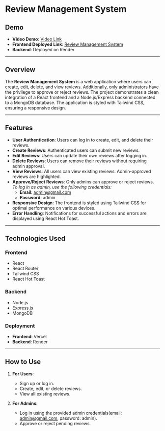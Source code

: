 # Review Management System

## Demo
- **Video Demo**: [Video Link](https://drive.google.com/file/d/1QMuUgBV3d9Cw1pbmTrKEkJdT7-2CKfkP/view?usp=drive_link)
- **Frontend Deployed Link**: [Review Management System](https://feedback-and-review-system.vercel.app/)
- **Backend**: Deployed on Render

---

## Overview
The **Review Management System** is a web application where users can create, edit, delete, and view reviews. Additionally, only administrators have the privilege to approve or reject reviews. The project demonstrates a clean integration of a React frontend and a Node.js/Express backend connected to a MongoDB database. The application is styled with Tailwind CSS, ensuring a responsive design.

---

## Features
- **User Authentication**: Users can log in to create, edit, and delete their reviews.
- **Create Reviews**: Authenticated users can submit new reviews.
- **Edit Reviews**: Users can update their own reviews after logging in.
- **Delete Reviews**: Users can remove their reviews without requiring admin approval.
- **View Reviews**: All users can view existing reviews. Admin-approved reviews are highlighted.
- **Approve/Reject Reviews**: Only admins can approve or reject reviews.  
  *To log in as admin, use the following credentials:*
  - **Email**: admin@gmail.com  
  - **Password**: admin
- **Responsive Design**: The frontend is styled using Tailwind CSS for optimal performance on various devices.
- **Error Handling**: Notifications for successful actions and errors are displayed using React Hot Toast.

---

## Technologies Used
### Frontend
- React
- React Router
- Tailwind CSS
- React Hot Toast

### Backend
- Node.js
- Express.js
- MongoDB

### Deployment
- **Frontend**: Vercel
- **Backend**: Render

---

## How to Use
1. **For Users**:
   - Sign up or log in.
   - Create, edit, or delete reviews.
   - View all existing reviews.

2. **For Admins**:
   - Log in using the provided admin credentials(email: admin@gmail.com, password: admin).
   - Approve or reject pending reviews.


